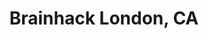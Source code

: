 ---
title: Brainhack London, CA
organizers: 
  - Ali Khan
  - Marieke Mur
  - Olivia Stanley
  - Jason Kai
  - Suzanne Witt
  - Kasey Van Hedger
  - Aysha Motala
  - Geoffrey Ngo
  - Emma Stewart
  - Justine Clery
  - Claire Park
  - Dimuthu Hemachandra
contact: brainhack.western@gmail.com
website: https://brainhackwestern.github.io/
address: Western Science Centre (https://wts.uwo.ca/ctg/classrooms/western_science_centre/index.html)
position:
  lat: 43.0099697
  lng: -81.2714448
dates:
  - 2019-11-13
  - 2019-11-14
  - 2019-11-15
---